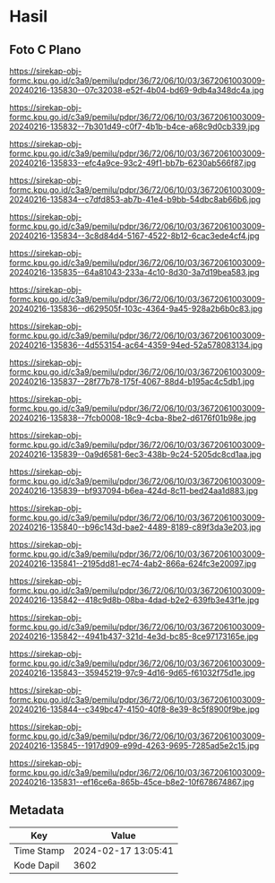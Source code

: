 # Hasil

## Foto C Plano

https://sirekap-obj-formc.kpu.go.id/c3a9/pemilu/pdpr/36/72/06/10/03/3672061003009-20240216-135830--07c32038-e52f-4b04-bd69-9db4a348dc4a.jpg

https://sirekap-obj-formc.kpu.go.id/c3a9/pemilu/pdpr/36/72/06/10/03/3672061003009-20240216-135832--7b301d49-c0f7-4b1b-b4ce-a68c9d0cb339.jpg

https://sirekap-obj-formc.kpu.go.id/c3a9/pemilu/pdpr/36/72/06/10/03/3672061003009-20240216-135833--efc4a9ce-93c2-49f1-bb7b-6230ab566f87.jpg

https://sirekap-obj-formc.kpu.go.id/c3a9/pemilu/pdpr/36/72/06/10/03/3672061003009-20240216-135834--c7dfd853-ab7b-41e4-b9bb-54dbc8ab66b6.jpg

https://sirekap-obj-formc.kpu.go.id/c3a9/pemilu/pdpr/36/72/06/10/03/3672061003009-20240216-135834--3c8d84d4-5167-4522-8b12-6cac3ede4cf4.jpg

https://sirekap-obj-formc.kpu.go.id/c3a9/pemilu/pdpr/36/72/06/10/03/3672061003009-20240216-135835--64a81043-233a-4c10-8d30-3a7d19bea583.jpg

https://sirekap-obj-formc.kpu.go.id/c3a9/pemilu/pdpr/36/72/06/10/03/3672061003009-20240216-135836--d629505f-103c-4364-9a45-928a2b6b0c83.jpg

https://sirekap-obj-formc.kpu.go.id/c3a9/pemilu/pdpr/36/72/06/10/03/3672061003009-20240216-135836--4d553154-ac64-4359-94ed-52a578083134.jpg

https://sirekap-obj-formc.kpu.go.id/c3a9/pemilu/pdpr/36/72/06/10/03/3672061003009-20240216-135837--28f77b78-175f-4067-88d4-b195ac4c5db1.jpg

https://sirekap-obj-formc.kpu.go.id/c3a9/pemilu/pdpr/36/72/06/10/03/3672061003009-20240216-135838--7fcb0008-18c9-4cba-8be2-d6176f01b98e.jpg

https://sirekap-obj-formc.kpu.go.id/c3a9/pemilu/pdpr/36/72/06/10/03/3672061003009-20240216-135839--0a9d6581-6ec3-438b-9c24-5205dc8cd1aa.jpg

https://sirekap-obj-formc.kpu.go.id/c3a9/pemilu/pdpr/36/72/06/10/03/3672061003009-20240216-135839--bf937094-b6ea-424d-8c11-bed24aa1d883.jpg

https://sirekap-obj-formc.kpu.go.id/c3a9/pemilu/pdpr/36/72/06/10/03/3672061003009-20240216-135840--b96c143d-bae2-4489-8189-c89f3da3e203.jpg

https://sirekap-obj-formc.kpu.go.id/c3a9/pemilu/pdpr/36/72/06/10/03/3672061003009-20240216-135841--2195dd81-ec74-4ab2-866a-624fc3e20097.jpg

https://sirekap-obj-formc.kpu.go.id/c3a9/pemilu/pdpr/36/72/06/10/03/3672061003009-20240216-135842--418c9d8b-08ba-4dad-b2e2-639fb3e43f1e.jpg

https://sirekap-obj-formc.kpu.go.id/c3a9/pemilu/pdpr/36/72/06/10/03/3672061003009-20240216-135842--4941b437-321d-4e3d-bc85-8ce97173165e.jpg

https://sirekap-obj-formc.kpu.go.id/c3a9/pemilu/pdpr/36/72/06/10/03/3672061003009-20240216-135843--35945219-97c9-4d16-9d65-f61032f75d1e.jpg

https://sirekap-obj-formc.kpu.go.id/c3a9/pemilu/pdpr/36/72/06/10/03/3672061003009-20240216-135844--c349bc47-4150-40f8-8e39-8c5f8900f9be.jpg

https://sirekap-obj-formc.kpu.go.id/c3a9/pemilu/pdpr/36/72/06/10/03/3672061003009-20240216-135845--1917d909-e99d-4263-9695-7285ad5e2c15.jpg

https://sirekap-obj-formc.kpu.go.id/c3a9/pemilu/pdpr/36/72/06/10/03/3672061003009-20240216-135831--ef16ce6a-865b-45ce-b8e2-10f678674867.jpg


## Metadata

| Key        | Value               |
| ---------- | ------------------- |
| Time Stamp | 2024-02-17 13:05:41 |
| Kode Dapil | 3602                |



